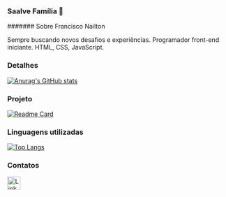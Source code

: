 ### Saalve Família 👋

####### Sobre Francisco Nailton

Sempre buscando novos desafios e experiências. Programador front-end iniciante. 
HTML, CSS, JavaScript.

### Detalhes

[![Anurag's GitHub stats](https://github-readme-stats.vercel.app/api?username=Z4hy0&show_icons=true&theme=dark)](https://github.com/anuraghazra/github-readme-stats)

### Projeto

[![Readme Card](https://github-readme-stats.vercel.app/api/pin/?username=Z4hy0&repo=Tik-Tok-Project&theme=dark)](https://github.com/anuraghazra/github-readme-stats)

### Linguagens utilizadas

[![Top Langs](https://github-readme-stats.vercel.app/api/top-langs/?username=Z4hy0&layout=compact)](https://github.com/anuraghazra/github-readme-stats)

### Contatos

[<img src='https://img.shields.io/badge/LinkedIn-0077B5?style=for-the-badge&logo=linkedin&logoColor=white' alt='Linkedin' height='30'>](https://www.linkedin.com/in/franciscomachado23/)

